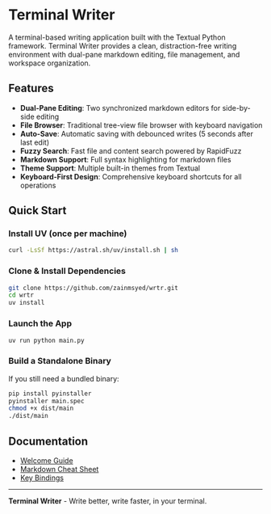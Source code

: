 # Terminal Writer

A terminal-based writing application built with the Textual Python framework. Terminal Writer provides a clean, distraction-free writing environment with dual-pane markdown editing, file management, and workspace organization.

## Features

- **Dual-Pane Editing**: Two synchronized markdown editors for side-by-side editing
- **File Browser**: Traditional tree-view file browser with keyboard navigation
- **Auto-Save**: Automatic saving with debounced writes (5 seconds after last edit)
- **Fuzzy Search**: Fast file and content search powered by RapidFuzz
- **Markdown Support**: Full syntax highlighting for markdown files
- **Theme Support**: Multiple built-in themes from Textual
- **Keyboard-First Design**: Comprehensive keyboard shortcuts for all operations

## Quick Start

### Install UV (once per machine)

```bash
curl -LsSf https://astral.sh/uv/install.sh | sh
```

### Clone & Install Dependencies

```bash
git clone https://github.com/zainmsyed/wrtr.git
cd wrtr
uv install
```

### Launch the App

```bash
uv run python main.py
```

### Build a Standalone Binary

If you still need a bundled binary:

```bash
pip install pyinstaller
pyinstaller main.spec
chmod +x dist/main
./dist/main
```

## Documentation

- [Welcome Guide](docs/Welcome.md)
- [Markdown Cheat Sheet](docs/Markdown_Cheat_Sheet.md)
- [Key Bindings](docs/Key_Binding_Cheat_Sheet.md)

---

**Terminal Writer** - Write better, write faster, in your terminal.
